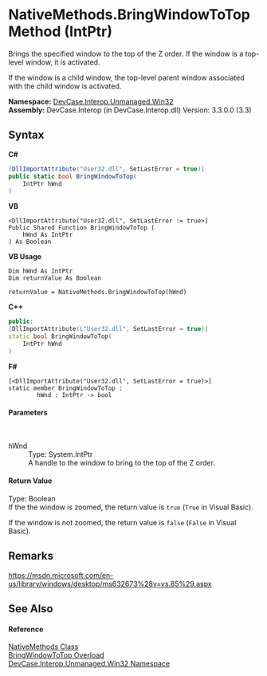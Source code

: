 # NativeMethods.BringWindowToTop Method (IntPtr)
 

Brings the specified window to the top of the Z order. If the window is a top-level window, it is activated. 

 If the window is a child window, the top-level parent window associated with the child window is activated.

**Namespace:**&nbsp;<a href="N_DevCase_Interop_Unmanaged_Win32">DevCase.Interop.Unmanaged.Win32</a><br />**Assembly:**&nbsp;DevCase.Interop (in DevCase.Interop.dll) Version: 3.3.0.0 (3.3)

## Syntax

**C#**<br />
``` C#
[DllImportAttribute("User32.dll", SetLastError = true)]
public static bool BringWindowToTop(
	IntPtr hWnd
)
```

**VB**<br />
``` VB
<DllImportAttribute("User32.dll", SetLastError := true>]
Public Shared Function BringWindowToTop ( 
	hWnd As IntPtr
) As Boolean
```

**VB Usage**<br />
``` VB Usage
Dim hWnd As IntPtr
Dim returnValue As Boolean

returnValue = NativeMethods.BringWindowToTop(hWnd)
```

**C++**<br />
``` C++
public:
[DllImportAttribute(L"User32.dll", SetLastError = true)]
static bool BringWindowToTop(
	IntPtr hWnd
)
```

**F#**<br />
``` F#
[<DllImportAttribute("User32.dll", SetLastError = true)>]
static member BringWindowToTop : 
        hWnd : IntPtr -> bool 

```


#### Parameters
&nbsp;<dl><dt>hWnd</dt><dd>Type: System.IntPtr<br />A handle to the window to bring to the top of the Z order.</dd></dl>

#### Return Value
Type: Boolean<br />If the the window is zoomed, the return value is `true` (`True` in Visual Basic). 

 If the window is not zoomed, the return value is `false` (`False` in Visual Basic).

## Remarks
<a href="https://msdn.microsoft.com/en-us/library/windows/desktop/ms632673%28v=vs.85%29.aspx" target="_blank">https://msdn.microsoft.com/en-us/library/windows/desktop/ms632673%28v=vs.85%29.aspx</a>

## See Also


#### Reference
<a href="T_DevCase_Interop_Unmanaged_Win32_NativeMethods">NativeMethods Class</a><br /><a href="Overload_DevCase_Interop_Unmanaged_Win32_NativeMethods_BringWindowToTop">BringWindowToTop Overload</a><br /><a href="N_DevCase_Interop_Unmanaged_Win32">DevCase.Interop.Unmanaged.Win32 Namespace</a><br />